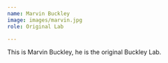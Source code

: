 ```yaml
---
name: Marvin Buckley
image: images/marvin.jpg
role: Original Lab

---
```


This is Marvin Buckley, he is the original Buckley Lab. 
